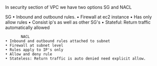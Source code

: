 In security section of VPC we have two options SG and NACL 

SG
• Inbound and outbound rules.
• Firewall at ec2 instance 
• Has only allow rules
• Consist ip's as well as other SG's 
• Stateful: Return traffic automatically allowed 

           NACL 
	• Inbound and outbound rules attached to subnet 
	• Firewall at subnet level
	• Rules apply to IP's only
	• Allow and deny rule
	• Stateless: Return traffic is auto denied need explicit allow.

